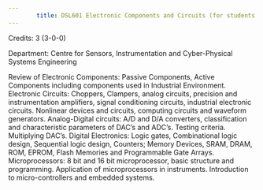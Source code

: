 ```yaml
---
        title: DSL601 Electronic Components and Circuits (for students other than Electrical/Electronics/Electronics and Communication)
---
```

Credits: 3 (3-0-0)

Department: Centre for Sensors, Instrumentation and Cyber-Physical Systems Engineering

Review of Electronic Components: Passive Components, Active Components including components used in Industrial Environment. Electronic Circuits: Choppers, Clampers, analog circuits, precision and instrumentation amplifiers, signal conditioning circuits, industrial electronic circuits. Nonlinear devices and circuits, computing circuits and waveform generators. Analog-Digital circuits: A/D and D/A converters, classification and characteristic parameters of DAC’s and ADC’s. Testing criteria. Multiplying DAC’s. Digital Electronics: Logic gates, Combinational logic design, Sequential logic design, Counters; Memory Devices, SRAM, DRAM, ROM, EPROM, Flash Memories and Programmable Gate Arrays. Microprocessors: 8 bit and 16 bit microprocessor, basic structure and programming. Application of microprocessors in instruments. Introduction to micro-controllers and embedded systems.